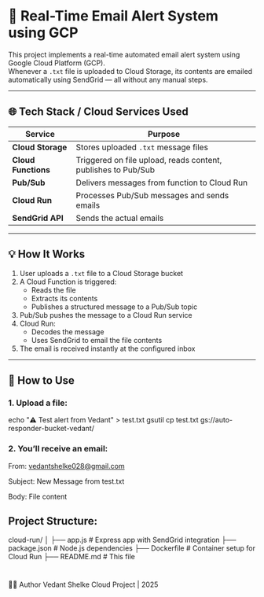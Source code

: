 # 🚨 Real-Time Email Alert System using GCP

This project implements a real-time automated email alert system using Google Cloud Platform (GCP).  
Whenever a `.txt` file is uploaded to Cloud Storage, its contents are emailed automatically using SendGrid — all without any manual steps.

---

## 🌐 Tech Stack / Cloud Services Used

| Service                | Purpose                                               |
|------------------------|--------------------------------------------------------|
| **Cloud Storage**      | Stores uploaded `.txt` message files                  |
| **Cloud Functions**    | Triggered on file upload, reads content, publishes to Pub/Sub |
| **Pub/Sub**            | Delivers messages from function to Cloud Run          |
| **Cloud Run**          | Processes Pub/Sub messages and sends emails           |
| **SendGrid API**       | Sends the actual emails                               |

---

## 💡 How It Works

1. User uploads a `.txt` file to a Cloud Storage bucket
2. A Cloud Function is triggered:
   - Reads the file
   - Extracts its contents
   - Publishes a structured message to a Pub/Sub topic
3. Pub/Sub pushes the message to a Cloud Run service
4. Cloud Run:
   - Decodes the message
   - Uses SendGrid to email the file contents
5. The email is received instantly at the configured inbox

---

## 🚀 How to Use

### 1. Upload a file:


echo "⚠️ Test alert from Vedant" > test.txt
gsutil cp test.txt gs://auto-responder-bucket-vedant/

### 2. You’ll receive an email:

From: vedantshelke028@gmail.com

Subject: New Message from test.txt

Body: File content

## Project Structure:
cloud-run/
│
├── app.js               # Express app with SendGrid integration
├── package.json         # Node.js dependencies
├── Dockerfile           # Container setup for Cloud Run
├── README.md            # This file


#
👨‍💻 Author
Vedant Shelke
Cloud Project | 2025

